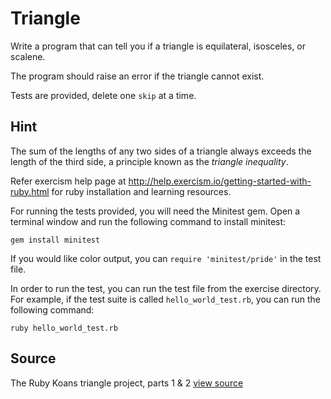 # Triangle

Write a program that can tell you if a triangle is equilateral, isosceles, or scalene.

The program should raise an error if the triangle cannot exist.

Tests are provided, delete one `skip` at a time.

## Hint

The sum of the lengths of any two sides of a triangle always exceeds the
length of the third side, a principle known as the _triangle
inequality_.

Refer exercism help page at http://help.exercism.io/getting-started-with-ruby.html for ruby installation and learning resources.

For running the tests provided, you will need the Minitest gem. Open a terminal window and run the following command to install minitest:

    gem install minitest

If you would like color output, you can `require 'minitest/pride'` in
the test file.

In order to run the test, you can run the test file from the exercise directory. For example, if the test suite is called `hello_world_test.rb`, you can run the following command:

    ruby hello_world_test.rb

## Source

The Ruby Koans triangle project, parts 1 & 2 [view source](http://rubykoans.com)
